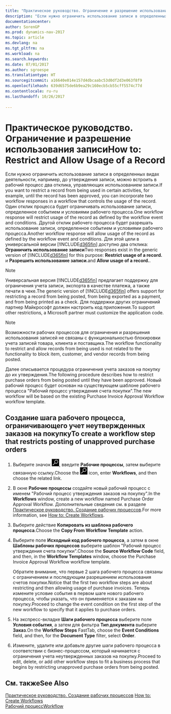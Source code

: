 ```yaml
---
title: "Практическое руководство. Ограничение и разрешение использования записи"
description: "Если нужно ограничить использование записи в определенных видах деятельности, например, до утверждения записи, можно встроить в рабочий процесс два отклика, управляющих использованием записи."
documentationcenter: 
author: SorenGP
ms.prod: dynamics-nav-2017
ms.topic: article
ms.devlang: na
ms.tgt_pltfrm: na
ms.workload: na
ms.search.keywords: 
ms.date: 07/01/2017
ms.author: sgroespe
ms.translationtype: HT
ms.sourcegitcommit: a16640e014e157d4dbcaabc53d0df2d3e063f8f9
ms.openlocfilehash: 639d6575de6b9ea29c160ecb5cb55cff5574c77d
ms.contentlocale: ru-ru
ms.lasthandoff: 10/26/2017

---
```

# <a name="how-to-restrict-and-allow-usage-of-a-record"></a><span data-ttu-id="f8347-103">Практическое руководство. Ограничение и разрешение использования записи</span><span class="sxs-lookup"><span data-stu-id="f8347-103">How to: Restrict and Allow Usage of a Record</span></span>
<span data-ttu-id="f8347-104">Если нужно ограничить использование записи в определенных видах деятельности, например, до утверждения записи, можно встроить в рабочий процесс два отклика, управляющих использованием записи.</span><span class="sxs-lookup"><span data-stu-id="f8347-104">If you want to restrict a record from being used in certain activities, for example, until the record has been approved, you can incorporate two workflow responses in a workflow that controls the usage of the record.</span></span> <span data-ttu-id="f8347-105">Один отклик процесса будет ограничивать использование записи, определенное событием и условиями рабочего процесса.</span><span class="sxs-lookup"><span data-stu-id="f8347-105">One workflow response will restrict usage of the record as defined by the workflow event and conditions.</span></span> <span data-ttu-id="f8347-106">Другой отклик рабочего процесса будет разрешать использование записи, определенное событием и условиями рабочего процесса.</span><span class="sxs-lookup"><span data-stu-id="f8347-106">Another workflow response will allow usage of the record as defined by the workflow event and conditions.</span></span> <span data-ttu-id="f8347-107">Для этой цели в универсальной версии [!INCLUDE[d365fin](includes/d365fin_md.md)] доступно два отклика: **Ограничить использование записи**</span><span class="sxs-lookup"><span data-stu-id="f8347-107">Two responses exist in the generic version of [!INCLUDE[d365fin](includes/d365fin_md.md)] for this purpose: **Restrict usage of a record.**</span></span> <span data-ttu-id="f8347-108">и **Разрешить использование записи**.</span><span class="sxs-lookup"><span data-stu-id="f8347-108">and **Allow usage of a record.**.</span></span>

> [!NOTE]  
>  <span data-ttu-id="f8347-109">Универсальная версия [!INCLUDE[d365fin](includes/d365fin_md.md)] предлагает поддержку для ограничения учета записи, экспорта в качестве платежа, а также печати в чеке.</span><span class="sxs-lookup"><span data-stu-id="f8347-109">The generic version of [!INCLUDE[d365fin](includes/d365fin_md.md)] offers support for restricting a record from being posted, from being exported as a payment, and from being printed as a check.</span></span> <span data-ttu-id="f8347-110">Для поддержки других ограничений партнер Майкрософт должен настроить код приложения.</span><span class="sxs-lookup"><span data-stu-id="f8347-110">To support other restrictions, a Microsoft partner must customize the application code.</span></span>  

> [!NOTE]  
>  <span data-ttu-id="f8347-111">Возможности рабочих процессов для ограничения и разрешения использования записей не связаны с функциональностью блокировки учета записей товара, клиента и поставщика.</span><span class="sxs-lookup"><span data-stu-id="f8347-111">The workflow functionality to restrict and allow records from being used is not related to the functionality to block item, customer, and vendor records from being posted.</span></span>

<span data-ttu-id="f8347-112">Далее описывается процедура ограничения учета заказов на покупку до их утверждения.</span><span class="sxs-lookup"><span data-stu-id="f8347-112">The following procedure describes how to restrict purchase orders from being posted until they have been approved.</span></span> <span data-ttu-id="f8347-113">Новый рабочий процесс будет основан на существующем шаблоне рабочего процесса "Рабочий процесс утверждения счета покупки".</span><span class="sxs-lookup"><span data-stu-id="f8347-113">The new workflow will be based on the existing Purchase Invoice Approval Workflow workflow template.</span></span>  

## <a name="to-create-a-workflow-step-that-restricts-posting-of-unapproved-purchase-orders"></a><span data-ttu-id="f8347-114">Создание шага рабочего процесса, ограничивающего учет неутвержденных заказов на покупку</span><span class="sxs-lookup"><span data-stu-id="f8347-114">To create a workflow step that restricts posting of unapproved purchase orders</span></span>  
1. <span data-ttu-id="f8347-115">Выберите значок ![Поиск страницы или отчета](media/ui-search/search_small.png "Значок поиска страницы или отчета"), введите **Рабочие процессы**, затем выберите связанную ссылку.</span><span class="sxs-lookup"><span data-stu-id="f8347-115">Choose the ![Search for Page or Report](media/ui-search/search_small.png "Search for Page or Report icon") icon, enter **Workflows**, and then choose the related link.</span></span>  
2. <span data-ttu-id="f8347-116">В окне **Рабочие процессы** создайте новый рабочий процесс с именем "Рабочий процесс утверждения заказов на покупку".</span><span class="sxs-lookup"><span data-stu-id="f8347-116">In the **Workflows** window, create a new workflow named Purchase Order Approval Workflow.</span></span> <span data-ttu-id="f8347-117">Дополнительные сведения см. в разделе [Практическое руководство. Создание рабочих процессов](across-how-to-create-workflows.md).</span><span class="sxs-lookup"><span data-stu-id="f8347-117">For more information, see [How to: Create Workflows](across-how-to-create-workflows.md).</span></span>  
3. <span data-ttu-id="f8347-118">Выберите действие **Копировать из шаблона рабочего процесса**.</span><span class="sxs-lookup"><span data-stu-id="f8347-118">Choose the **Copy From Workflow Template** action.</span></span>  
4. <span data-ttu-id="f8347-119">Выберите поле **Исходный код рабочего процесса**, а затем в окне **Шаблоны рабочих процессов** выберите шаблон "Рабочий процесс утверждения счета покупки".</span><span class="sxs-lookup"><span data-stu-id="f8347-119">Choose the **Source Workflow Code** field, and then, in the **Workflow Templates** window, choose the Purchase Invoice Approval Workflow workflow template.</span></span>  

     <span data-ttu-id="f8347-120">Обратите внимание, что первые 2 шага рабочего процесса связаны с ограничением и последующим разрешением использования счетов покупки.</span><span class="sxs-lookup"><span data-stu-id="f8347-120">Notice that the first two workflow steps are about restricting and then allowing usage of purchase invoices.</span></span> <span data-ttu-id="f8347-121">Теперь измените условие события в первом шаге нового рабочего процесса, чтобы указать, что он применяется к заказам на покупку.</span><span class="sxs-lookup"><span data-stu-id="f8347-121">Proceed to change the event condition on the first step of the new workflow to specify that it applies to purchase orders.</span></span>  
5. <span data-ttu-id="f8347-122">На экспресс-вкладке **Шаги рабочего процесса** выберите поле **Условия события**, а затем для фильтра **Тип документа** выберите **Заказ**.</span><span class="sxs-lookup"><span data-stu-id="f8347-122">On the **Workflow Steps** FastTab, choose the **Event Conditions** field, and then, for the **Document Type** filter, select **Order**.</span></span>  
6. <span data-ttu-id="f8347-123">Измените, удалите или добавьте другие шаги рабочего процесса в соответствии с бизнес-процессом, который начинается с ограничения учета неутвержденных заказов на покупку.</span><span class="sxs-lookup"><span data-stu-id="f8347-123">Proceed to edit, delete, or add other workflow steps to fit a business process that begins by restricting unapproved purchase orders from being posted.</span></span>  

## <a name="see-also"></a><span data-ttu-id="f8347-124">См. также</span><span class="sxs-lookup"><span data-stu-id="f8347-124">See Also</span></span>  
<span data-ttu-id="f8347-125">[Практическое руководство. Создание рабочих процессов](across-how-to-create-workflows.md) </span><span class="sxs-lookup"><span data-stu-id="f8347-125">[How to: Create Workflows](across-how-to-create-workflows.md) </span></span>  
[<span data-ttu-id="f8347-126">Рабочий процесс</span><span class="sxs-lookup"><span data-stu-id="f8347-126">Workflow</span></span>](across-workflow.md)   

